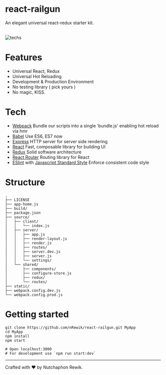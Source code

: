 # react-railgun

An elegant universal react-redux starter kit.<br/><br/>

![techs](https://raw.githubusercontent.com/nRewik/react-railgun/master/static/techs.png)

# Features

 * Universal React, Redux
 * Universal Hot Reloading
 * Development & Production Environment
 * No testing library ( pick yours )
 * No magic, KISS.

# Tech

* [Webpack](https://webpack.github.io) Bundle our scripts into a single 'bundle.js' enabling hot reload via hmr
* [Babel](https://babeljs.io) Use ES6, ES7 now
* [Express](http://expressjs.com) HTTP server for server side rendering
* [React](https://facebook.github.io/react/) Fast, composable library for building UI
* [Redux](https://github.com/reactjs/redux) Solid software architecture
* [React Router](https://github.com/reactjs/react-router) Routing library for React
* [ESlint](http://eslint.org) with [Javascript Standard Style](http://standardjs.com/rules.html) Enforce consistent code style


# Structure

```
.
├── LICENSE
├── app-home.js
├── build/
├── package.json
├── source/
│   ├── client/
│   │   └── index.js
│   ├── server/
│   │   ├── app.js
│   │   ├── render-layout.js
│   │   ├── render.js
│   │   ├── routes/
│   │   ├── server.dev.js
│   │   ├── server.js
│   │   └── settings/
│   └── shared/
│       ├── components/
│       ├── configure-store.js
│       ├── redux/
│       └── routes/
├── static/
├── webpack.config.dev.js
└── webpack.config.prod.js
```

# Getting started
```
git clone https://github.com/nRewik/react-railgun.git MyApp
cd MyApp
npm install
npm start

# Open localhost:3000
# For development use `npm run start:dev`
```

---------
Crafted with ❤️ by Nutchaphon Rewik.
